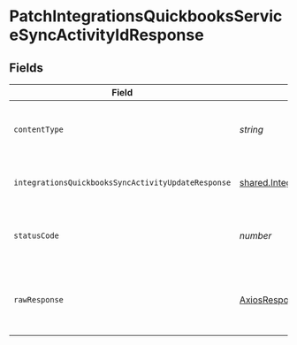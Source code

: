 # PatchIntegrationsQuickbooksServiceSyncActivityIdResponse


## Fields

| Field                                                                                                                                     | Type                                                                                                                                      | Required                                                                                                                                  | Description                                                                                                                               |
| ----------------------------------------------------------------------------------------------------------------------------------------- | ----------------------------------------------------------------------------------------------------------------------------------------- | ----------------------------------------------------------------------------------------------------------------------------------------- | ----------------------------------------------------------------------------------------------------------------------------------------- |
| `contentType`                                                                                                                             | *string*                                                                                                                                  | :heavy_check_mark:                                                                                                                        | HTTP response content type for this operation                                                                                             |
| `integrationsQuickbooksSyncActivityUpdateResponse`                                                                                        | [shared.IntegrationsQuickbooksSyncActivityUpdateResponse](../../../sdk/models/shared/integrationsquickbookssyncactivityupdateresponse.md) | :heavy_minus_sign:                                                                                                                        | an updated quickbooks sync activity                                                                                                       |
| `statusCode`                                                                                                                              | *number*                                                                                                                                  | :heavy_check_mark:                                                                                                                        | HTTP response status code for this operation                                                                                              |
| `rawResponse`                                                                                                                             | [AxiosResponse](https://axios-http.com/docs/res_schema)                                                                                   | :heavy_minus_sign:                                                                                                                        | Raw HTTP response; suitable for custom response parsing                                                                                   |